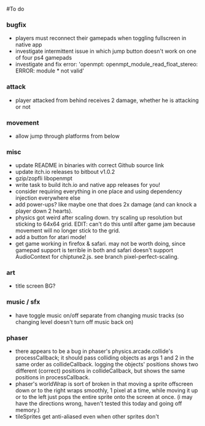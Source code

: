 #To do

### bugfix
* players must reconnect their gamepads when toggling fullscreen in native app
* investigate intermittent issue in which jump button doesn't work on one of four ps4 gamepads
* investigate and fix error: 'openmpt: openmpt_module_read_float_stereo: ERROR: module * not valid'

### attack
* player attacked from behind receives 2 damage, whether he is attacking or not

### movement
* allow jump through platforms from below

### misc
* update README in binaries with correct Github source link
* update itch.io releases to bitbout v1.0.2
* gzip/zopfli libopenmpt
* write task to build itch.io and native app releases for you!
* consider requiring everything in one place and using dependency injection everywhere else
* add power-ups? like maybe one that does 2x damage (and can knock a player down 2 hearts).
* physics got weird after scaling down. try scaling up resolution but sticking to 64x64 grid. EDIT: can't do this until after game jam because movement will no longer stick to the grid.
* add a button for atari mode!
* get game working in firefox & safari. may not be worth doing, since gamepad support is terrible in both and safari doesn't support AudioContext for chiptune2.js. see branch pixel-perfect-scaling.

### art
* title screen BG?

### music / sfx
* have toggle music on/off separate from changing music tracks (so changing level doesn't turn off music back on)

### phaser
* there appears to be a bug in phaser's physics.arcade.collide's processCallback; it should pass colliding objects as args 1 and 2 in the same order as collideCallback. logging the objects' positions shows two different (correct) positions in collideCallback, but shows the same positions in processCallback.
* phaser's worldWrap is sort of broken in that moving a sprite offscreen down or to the right wraps smoothly, 1 pixel at a time, while moving it up or to the left just pops the entire sprite onto the screen at once. (i may have the directions wrong, haven't tested this today and going off memory.)
* tileSprites get anti-aliased even when other sprites don't

